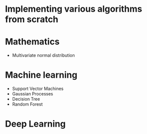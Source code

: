 # Implementing various algorithms from scratch

# Mathematics
  - Multivariate normal distribution

# Machine learning
- Support Vector Machines
- Gaussian Processes
- Decision Tree
- Random Forest

# Deep Learning
